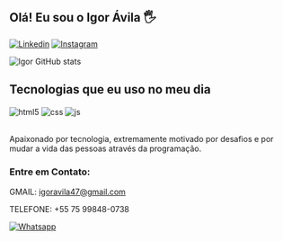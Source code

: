 ## Olá! Eu sou o Igor Ávila 🖐️

[![Linkedin](https://img.shields.io/badge/LinkedIn-0077B5?style=for-the-badge&logo=linkedin&logoColor=white)](https://linkedin.com/in/igor-avila97)
[![Instagram](https://img.shields.io/badge/Instagram-E4405F?style=for-the-badge&logo=instagram&logoColor=white)](https://instagram.com/igoravilaa_)

![Igor GitHub stats](https://github-readme-stats.vercel.app/api?username=Igoravilaa&show_icons=true&theme=dracula&count_private=true)

## Tecnologias que eu uso no meu dia

<div style="display: inline_block">
  <img align="center" alt="html5" src="https://img.shields.io/badge/HTML5-E34F26?style=for-the-badge&logo=html5&logoColor=white" />
  <img align="center" alt="css" src="https://img.shields.io/badge/CSS3-1572B6?style=for-the-badge&logo=css3&logoColor=white" />
  <img align="center" alt="js" src="https://img.shields.io/badge/JavaScript-F7DF1E?style=for-the-badge&logo=javascript&logoColor=black" />

</div><br/>

Apaixonado por tecnologia, extremamente motivado por desafios e por mudar a vida das pessoas através da programação.

### Entre em Contato:

GMAIL: igoravila47@gmail.com 

TELEFONE: +55 75 99848-0738

[![Whatsapp](https://img.shields.io/badge/WhatsApp-25D366?style=for-the-badge&logo=whatsapp&logoColor=white)](https://bit.ly/Igoravila)
